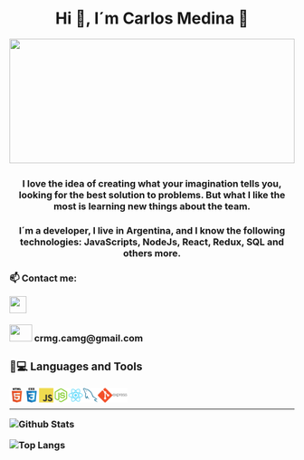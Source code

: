 
<h1 align="center">Hi 👋, I´m Carlos Medina 👋</h1>

<img src="https://getflywheel.com/layout/wp-content/uploads/2019/02/The_Best_Java_Script_Libraries_1800x500-1-1280x356.jpg" height="220" width="100%"/>

<h3 align='center' >I love the idea of ​​creating what your imagination tells you, looking for the best solution to problems. But what I like the most is learning new things about the team.<h3>
<h3 align='center'> I´m a developer, I live in Argentina, and I know the following technologies:
JavaScripts, NodeJs, React, Redux, SQL and others more.<h3>

📫 Contact me:


<a href='http://https://www.linkedin.com/in/carlos-medina-code/'><img src='https://play-lh.googleusercontent.com/kMofEFLjobZy_bCuaiDogzBcUT-dz3BBbOrIEjJ-hqOabjK8ieuevGe6wlTD15QzOqw' height="30" width="30"/><a>



<p><img src="https://upload.wikimedia.org/wikipedia/commons/thumb/0/0b/Logo_Gmail_%282015-2020%29.svg/1280px-Logo_Gmail_%282015-2020%29.svg.png" height="30" width="40"/> crmg.camg@gmail.com<p>
  
  ### 🚀💻 Languages and Tools

<!-- Solo se cambia la url, ya que todo esta en un repo de  github: https://github.com/devicons/devicon/tree/master/icons-->
<img src="https://raw.githubusercontent.com/devicons/devicon/master/icons/html5/html5-original-wordmark.svg" alt="html5" width="26px"  align="left"/>

<img src="https://raw.githubusercontent.com/devicons/devicon/master/icons/css3/css3-original-wordmark.svg" alt="css3" width="26px"  align="left"/>

<img src="https://raw.githubusercontent.com/devicons/devicon/master/icons/javascript/javascript-original.svg" alt="javascript" width="26px"  align="left"/>

<img src="https://raw.githubusercontent.com/devicons/devicon/master/icons/nodejs/nodejs-original.svg" alt="nodejs" width="26px"  align="left"/>

<img src="https://raw.githubusercontent.com/devicons/devicon/master/icons/react/react-original.svg" alt="react" width="26px"  align="left"/>

<img src="https://raw.githubusercontent.com/devicons/devicon/master/icons/mysql/mysql-original.svg" alt="mysql" width="26px"  align="left"/>

<img src="https://raw.githubusercontent.com/devicons/devicon/master/icons/git/git-original.svg" alt="git" width="26px"  align="left"/>
  
 <img src="https://github.com/devicons/devicon/blob/master/icons/express/express-original-wordmark.svg" alt="express" width="26px"  align="left"/>

<br/>

---

![Github Stats](https://github-readme-stats.vercel.app/api?username=carlos-dudy&count_private=true&show_icons=true)
  
![Top Langs](https://github-readme-stats.vercel.app/api/top-langs/?username=carlos-dudy&hide=TeX&layout=compact)
  
<!--
**carlos-dudy/carlos-dudy** is a ✨ _special_ ✨ repository because its `README.md` (this file) appears on your GitHub profile.

Here are some ideas to get you started:

- 🔭 I’m currently working on ...
- 🌱 I’m currently learning ...
- 👯 I’m looking to collaborate on ...
- 🤔 I’m looking for help with ...
- 💬 Ask me about ...
- 😄 Pronouns: ...
- ⚡ Fun fact: ...
-->
